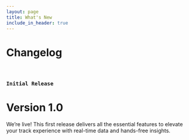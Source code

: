 ```yaml
---
layout: page
title: What's New
include_in_header: true
---
```


# Changelog

<br>

### `Initial Release`

# **Version 1.0**

We’re live! This first release delivers all the essential features to elevate your track experience with real-time data and hands-free insights.

<br>
